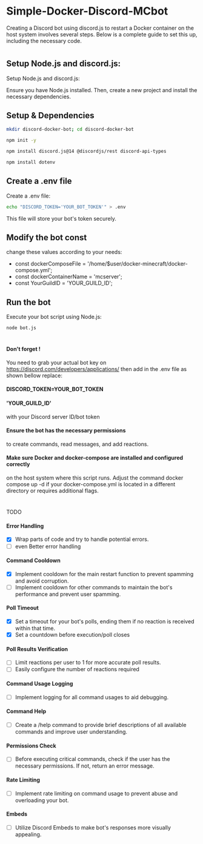# Simple-Docker-Discord-MCbot
Creating a Discord bot using discord.js to restart a Docker container on the host system involves several steps. Below is a complete guide to set this up, including the necessary code.


#

## Setup Node.js and discord.js: 

Setup Node.js and discord.js:

Ensure you have Node.js installed. Then, create a new project and install the necessary dependencies.
## Setup & Dependencies
```bash
mkdir discord-docker-bot; cd discord-docker-bot
```
```bash
npm init -y
```
```bash
npm install discord.js@14 @discordjs/rest discord-api-types
```
```bash
npm install dotenv
```

## Create a .env file

Create a .env file:
```bash
echo "DISCORD_TOKEN='YOUR_BOT_TOKEN'" > .env
```
This file will store your bot's token securely.
## Modify the bot const
change these values according to your needs: 

- const dockerComposeFile = '/home/$user/docker-minecraft/docker-compose.yml';
- const dockerContainerName = 'mcserver';
- const YourGuildID = 'YOUR_GUILD_ID';


## Run the bot
Execute your bot script using Node.js:

```bash
node bot.js
```
#
#### Don't forget !
You need to grab your actual bot key on https://discord.com/developers/applications/ then add in the .env file as shown bellow
replace:
#### DISCORD_TOKEN=YOUR_BOT_TOKEN

#### 'YOUR_GUILD_ID' 
with your Discord server ID/bot token

#### Ensure the bot has the necessary permissions
to create commands, read messages, and add reactions.
#### Make sure Docker and docker-compose are installed and configured correctly 
on the host system where this script runs.
Adjust the command docker compose up -d if your docker-compose.yml is located in a different directory or requires additional flags.


#
TODO
#### Error Handling
- [x] Wrap parts of code and try to handle potential errors.
- [ ] even Better error handling

#### Command Cooldown
- [x] Implement cooldown for the main restart function to prevent spamming and avoid corruption.
- [ ] Implement cooldown for other commands to maintain the bot's performance and prevent user spamming.

####  Poll Timeout
- [x] Set a timeout for your bot's polls, ending them if no reaction is received within that time.
- [x] Set a countdown before execution/poll closes

#### Poll Results Verification
- [ ] Limit reactions per user to 1 for more accurate poll results.
- [ ] Easily configure the number of reactions required

#### Command Usage Logging
- [ ] Implement logging for all command usages to aid debugging.

#### Command Help
- [ ] Create a /help command to provide brief descriptions of all available commands and improve user understanding.

#### Permissions Check
- [ ] Before executing critical commands, check if the user has the necessary permissions. If not, return an error message.

####  Rate Limiting
- [ ] Implement rate limiting on command usage to prevent abuse and overloading your bot.

####  Embeds
- [ ] Utilize Discord Embeds to make bot's responses more visually appealing.




